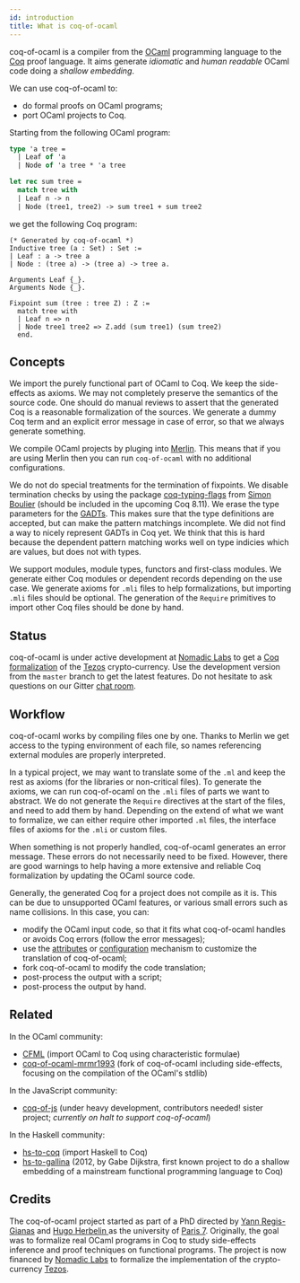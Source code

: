 ```yaml
---
id: introduction
title: What is coq-of-ocaml
---
```


coq-of-ocaml is a compiler from the [OCaml](https://ocaml.org/) programming language to the [Coq](https://coq.inria.fr/) proof language. It aims generate *idiomatic* and *human readable* OCaml code doing a *shallow embedding*.

We can use coq-of-ocaml to:
* do formal proofs on OCaml programs;
* port OCaml projects to Coq. 

Starting from the following OCaml program:
```ocaml
type 'a tree =
  | Leaf of 'a
  | Node of 'a tree * 'a tree

let rec sum tree =
  match tree with
  | Leaf n -> n
  | Node (tree1, tree2) -> sum tree1 + sum tree2
```
we get the following Coq program:
```coq
(* Generated by coq-of-ocaml *)
Inductive tree (a : Set) : Set :=
| Leaf : a -> tree a
| Node : (tree a) -> (tree a) -> tree a.

Arguments Leaf {_}.
Arguments Node {_}.

Fixpoint sum (tree : tree Z) : Z :=
  match tree with
  | Leaf n => n
  | Node tree1 tree2 => Z.add (sum tree1) (sum tree2)
  end.
```

## Concepts
We import the purely functional part of OCaml to Coq. We keep the side-effects as axioms. We may not completely preserve the semantics of the source code. One should do manual reviews to assert that the generated Coq is a reasonable formalization of the sources. We generate a dummy Coq term and an explicit error message in case of error, so that we always generate something.

We compile OCaml projects by pluging into [Merlin](https://github.com/ocaml/merlin). This means that if you are using Merlin then you can run `coq-of-ocaml` with no additional configurations.

We do not do special treatments for the termination of fixpoints. We disable termination checks by using the package [coq-typing-flags](https://github.com/SimonBoulier/TypingFlags) from [Simon Boulier](http://perso.eleves.ens-rennes.fr/people/Simon.Boulier/) (should be included in the upcoming Coq 8.11). We erase the type parameters for the [GADTs](https://caml.inria.fr/pub/docs/manual-ocaml/manual033.html). This makes sure that the type definitions are accepted, but can make the pattern matchings incomplete. We did not find a way to nicely represent GADTs in Coq yet. We think that this is hard because the dependent pattern matching works well on type indicies which are values, but does not with types.

We support modules, module types, functors and first-class modules. We generate either Coq modules or dependent records depending on the use case. We generate axioms for `.mli` files to help formalizations, but importing `.mli` files should be optional. The generation of the `Require` primitives to import other Coq files should be done by hand.

## Status
coq-of-ocaml is under active development at [Nomadic Labs](https://www.nomadic-labs.com/) to get a [Coq formalization](https://clarus.github.io/coq-of-ocaml/examples/tezos/) of the [Tezos](https://tezos.com/) crypto-currency. Use the development version from the `master` branch to get the latest features. Do not hesitate to ask questions on our Gitter [chat room](https://gitter.im/clarus/coq-of-ocaml).

## Workflow
coq-of-ocaml works by compiling files one by one. Thanks to Merlin we get access to the typing environment of each file, so names referencing external modules are properly interpreted.

In a typical project, we may want to translate some of the `.ml` and keep the rest as axioms (for the libraries or non-critical files). To generate the axioms, we can run coq-of-ocaml on the `.mli` files of parts we want to abstract. We do not generate the `Require` directives at the start of the files, and need to add them by hand. Depending on the extend of what we want to formalize, we can either require other imported `.ml` files, the interface files of axioms for the `.mli` or custom files.

When something is not properly handled, coq-of-ocaml generates an error message. These errors do not necessarily need to be fixed. However, there are good warnings to help having a more extensive and reliable Coq formalization by updating the OCaml source code.

Generally, the generated Coq for a project does not compile as it is. This can be due to unsupported OCaml features, or various small errors such as name collisions. In this case, you can:
* modify the OCaml input code, so that it fits what coq-of-ocaml handles or avoids Coq errors (follow the error messages);
* use the [attributes](attributes) or [configuration](configuration) mechanism to customize the translation of coq-of-ocaml;
* fork coq-of-ocaml to modify the code translation;
* post-process the output with a script;
* post-process the output by hand.

## Related
In the OCaml community:
* [CFML](http://chargueraud.org/softs/cfml/) (import OCaml to Coq using characteristic formulae)
* [coq-of-ocaml-mrmr1993](https://github.com/mrmr1993/coq-of-ocaml) (fork of coq-of-ocaml including side-effects, focusing on the compilation of the OCaml's stdlib)

In the JavaScript community:
* [coq-of-js](https://github.com/clarus/coq-of-js) (under heavy development, contributors needed! sister project; *currently on halt to support coq-of-ocaml*)

In the Haskell community:
* [hs-to-coq](https://github.com/antalsz/hs-to-coq) (import Haskell to Coq)
* [hs-to-gallina](https://github.com/gdijkstra/hs-to-gallina) (2012, by Gabe Dijkstra, first known project to do a shallow embedding of a mainstream functional programming language to Coq)

## Credits
The coq-of-ocaml project started as part of a PhD directed by [Yann Regis-Gianas](http://yann.regis-gianas.org/) and [Hugo Herbelin
](http://pauillac.inria.fr/~herbelin/) as the university of [Paris 7](https://u-paris.fr/). Originally, the goal was to formalize real OCaml programs in Coq to study side-effects inference and proof techniques on functional programs. The project is now financed by [Nomadic Labs](https://www.nomadic-labs.com/) to formalize the implementation of the crypto-currency [Tezos](https://tezos.com/).
